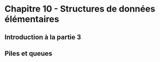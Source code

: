 
# Chapitre 10 - Structures de données élémentaires

## Introduction à la partie 3

## Piles et queues
